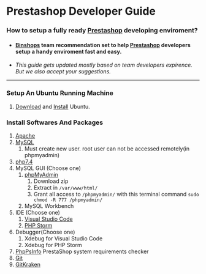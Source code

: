 # Prestashop Developer Guide


### How to setup a fully ready [Prestashop](https://github.com/PrestaShop) developing enviroment?
* #### **[Binshops](https://github.com/binshops)** team recommendation set to help [Prestashop](https://github.com/PrestaShop) developers setup a handy enviroment fast and easy.
* *This guide gets updated mostly based on team developers expirence. But we also accept your suggestions.*
***
### Setup An Ubuntu Running Machine
1. [Download](https://ubuntu.com/download/desktop) and [Install](https://ubuntu.com/tutorials/install-ubuntu-desktop#1-overview) Ubuntu.
### Install Softwares And Packages
1. [Apache](https://www.digitalocean.com/community/tutorials/how-to-install-the-apache-web-server-on-ubuntu-20-04)
2. [MySQL](https://www.digitalocean.com/community/tutorials/how-to-install-mysql-on-ubuntu-20-04)
   1. Must create new user. root user can not be accessed remotely(in phpmyadmin)
3. [php7.4](https://www.digitalocean.com/community/tutorials/how-to-install-php-7-4-and-set-up-a-local-development-environment-on-ubuntu-20-04)
4. MySQL GUI (Choose one)
   1. [phpMyAdmin](https://www.phpmyadmin.net/downloads/)
      1. Download zip
	  2. Extract in `/var/www/html/`
	  3. Grant all access to `/phpmyadmin/` with this terminal command `sudo chmod -R 777 /phpmyadmin/`
   4. MySQL Workbench
3. IDE (Choose one)
   1. [Visual Studio Code](https://code.visualstudio.com/download)
   2. [PHP Storm](https://www.jetbrains.com/phpstorm/download/)
4. Debugger(Choose one)
   1. Xdebug for Visual Studio Code
   2. Xdebug for PHP Storm
5. [PhpPsInfo](https://github.com/PrestaShop/php-ps-info)
PrestaShop system requirements checker
1. [Git](https://git-scm.com/book/en/v2/Getting-Started-Installing-Git)
2. [GitKraken](https://support.gitkraken.com/how-to-install/)
